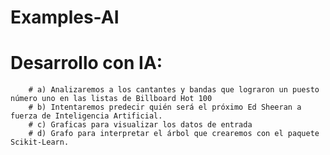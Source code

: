 # Examples-AI

# Desarrollo con IA: 
        # a) Analizaremos a los cantantes y bandas que lograron un puesto número uno en las listas de Billboard Hot 100
        # b) Intentaremos predecir quién será el próximo Ed Sheeran a fuerza de Inteligencia Artificial.
        # c) Graficas para visualizar los datos de entrada
        # d) Grafo para interpretar el árbol que crearemos con el paquete Scikit-Learn.
        
